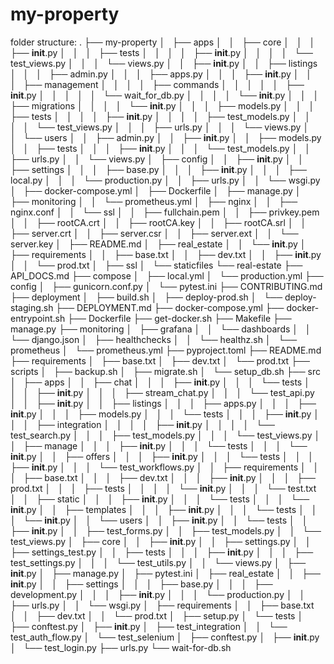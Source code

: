 # my-property

folder structure:
.
├── my-property
│   ├── apps
│   │   ├── core
│   │   │   ├── __init__.py
│   │   │   ├── tests
│   │   │   │   ├── __init__.py
│   │   │   │   └── test_views.py
│   │   │   └── views.py
│   │   ├── __init__.py
│   │   ├── listings
│   │   │   ├── admin.py
│   │   │   ├── apps.py
│   │   │   ├── __init__.py
│   │   │   ├── management
│   │   │   │   ├── commands
│   │   │   │   │   ├── __init__.py
│   │   │   │   │   └── wait_for_db.py
│   │   │   │   └── __init__.py
│   │   │   ├── migrations
│   │   │   │   └── __init__.py
│   │   │   ├── models.py
│   │   │   ├── tests
│   │   │   │   ├── __init__.py
│   │   │   │   ├── test_models.py
│   │   │   │   └── test_views.py
│   │   │   ├── urls.py
│   │   │   └── views.py
│   │   └── users
│   │       ├── admin.py
│   │       ├── __init__.py
│   │       ├── models.py
│   │       ├── tests
│   │       │   ├── __init__.py
│   │       │   └── test_models.py
│   │       ├── urls.py
│   │       └── views.py
│   ├── config
│   │   ├── __init__.py
│   │   ├── settings
│   │   │   ├── base.py
│   │   │   ├── __init__.py
│   │   │   ├── local.py
│   │   │   └── production.py
│   │   ├── urls.py
│   │   └── wsgi.py
│   ├── docker-compose.yml
│   ├── Dockerfile
│   ├── manage.py
│   ├── monitoring
│   │   └── prometheus.yml
│   ├── nginx
│   │   ├── nginx.conf
│   │   └── ssl
│   │       ├── fullchain.pem
│   │       ├── privkey.pem
│   │       ├── rootCA.crt
│   │       ├── rootCA.key
│   │       ├── rootCA.srl
│   │       ├── server.crt
│   │       ├── server.csr
│   │       ├── server.ext
│   │       └── server.key
│   ├── README.md
│   ├── real_estate
│   │   └── __init__.py
│   ├── requirements
│   │   ├── base.txt
│   │   ├── dev.txt
│   │   ├── __init__.py
│   │   └── prod.txt
│   ├── ssl
│   └── staticfiles
└── real-estate
    ├── API_DOCS.md
    ├── compose
    │   ├── local.yml
    │   └── production.yml
    ├── config
    │   ├── gunicorn.conf.py
    │   └── pytest.ini
    ├── CONTRIBUTING.md
    ├── deployment
    │   ├── build.sh
    │   ├── deploy-prod.sh
    │   └── deploy-staging.sh
    ├── DEPLOYMENT.md
    ├── docker-compose.yml
    ├── docker-entrypoint.sh
    ├── Dockerfile
    ├── get-docker.sh
    ├── Makefile
    ├── manage.py
    ├── monitoring
    │   ├── grafana
    │   │   └── dashboards
    │   │       └── django.json
    │   ├── healthchecks
    │   │   └── healthz.sh
    │   └── prometheus
    │       └── prometheus.yml
    ├── pyproject.toml
    ├── README.md
    ├── requirements
    │   ├── base.txt
    │   ├── dev.txt
    │   └── prod.txt
    ├── scripts
    │   ├── backup.sh
    │   ├── migrate.sh
    │   └── setup_db.sh
    ├── src
    │   ├── apps
    │   │   ├── chat
    │   │   │   ├── __init__.py
    │   │   │   └── tests
    │   │   │       ├── __init__.py
    │   │   │       ├── stream_chat.py
    │   │   │       └── test_api.py
    │   │   ├── __init__.py
    │   │   ├── listings
    │   │   │   ├── apps.py
    │   │   │   ├── __init__.py
    │   │   │   ├── models.py
    │   │   │   └── tests
    │   │   │       ├── __init__.py
    │   │   │       ├── integration
    │   │   │       │   ├── __init__.py
    │   │   │       │   └── test_search.py
    │   │   │       ├── test_models.py
    │   │   │       └── test_views.py
    │   │   ├── manage
    │   │   │   ├── __init__.py
    │   │   │   └── tests
    │   │   │       └── __init__.py
    │   │   ├── offers
    │   │   │   ├── __init__.py
    │   │   │   └── tests
    │   │   │       ├── __init__.py
    │   │   │       └── test_workflows.py
    │   │   ├── requirements
    │   │   │   ├── base.txt
    │   │   │   ├── dev.txt
    │   │   │   ├── __init__.py
    │   │   │   ├── prod.txt
    │   │   │   ├── tests
    │   │   │   │   └── __init__.py
    │   │   │   └── test.txt
    │   │   ├── static
    │   │   │   ├── __init__.py
    │   │   │   └── tests
    │   │   │       └── __init__.py
    │   │   ├── templates
    │   │   │   ├── __init__.py
    │   │   │   └── tests
    │   │   │       └── __init__.py
    │   │   └── users
    │   │       ├── __init__.py
    │   │       └── tests
    │   │           ├── __init__.py
    │   │           ├── test_forms.py
    │   │           ├── test_models.py
    │   │           └── test_views.py
    │   ├── core
    │   │   ├── __init__.py
    │   │   ├── settings.py
    │   │   ├── settings_test.py
    │   │   ├── tests
    │   │   │   ├── __init__.py
    │   │   │   ├── test_settings.py
    │   │   │   └── test_utils.py
    │   │   └── views.py
    │   ├── __init__.py
    │   ├── manage.py
    │   ├── pytest.ini
    │   ├── real_estate
    │   │   ├── __init__.py
    │   │   ├── settings
    │   │   │   ├── base.py
    │   │   │   ├── development.py
    │   │   │   ├── __init__.py
    │   │   │   └── production.py
    │   │   ├── urls.py
    │   │   └── wsgi.py
    │   ├── requirements
    │   │   ├── base.txt
    │   │   ├── dev.txt
    │   │   └── prod.txt
    │   ├── setup.py
    │   └── tests
    │       ├── conftest.py
    │       ├── __init__.py
    │       ├── test_integration
    │       │   └── test_auth_flow.py
    │       └── test_selenium
    │           ├── conftest.py
    │           ├── __init__.py
    │           └── test_login.py
    ├── urls.py
    └── wait-for-db.sh